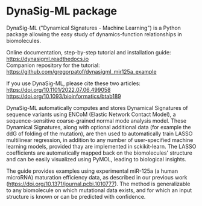 # DynaSig-ML package
DynaSig-ML ("Dynamical Signatures - Machine Learning") is a Python
package allowing the easy study of dynamics-function relationships in biomolecules.

Online documentation, step-by-step tutorial and installation guide: https://dynasigml.readthedocs.io  
Companion repository for the tutorial: https://github.com/gregorpatof/dynasigml_mir125a_example

If you use DynaSig-ML, please cite these two articles:  
https://doi.org/10.1101/2022.07.06.499058  
https://doi.org/10.1093/bioinformatics/btab189

DynaSig-ML automatically computes and
stores Dynamical Signatures of sequence variants using ENCoM (Elastic Network Contact Model), a sequence-sensitive
coarse-grained normal mode analysis model. These Dynamical Signatures, along with optional additional data (for example
the ddG of folding of the mutation), are then used to automatically train LASSO
multilinear regression, in addition to any number of user-specified machine learning models, provided thay are implemented
in sckikit-learn. The LASSO coefficients are automatically mapped back on the biomolecules'
structure and can be easily visualized using PyMOL, leading to biological insights.

The guide provides examples using
experimental miR-125a (a human microRNA) maturation efficiency data, as described in our previous work
(https://doi.org/10.1371/journal.pcbi.1010777). The method is generalizable
to any biomolecule on which mutational data exists, and for which an input structure is known or can be predicted with confidence.

